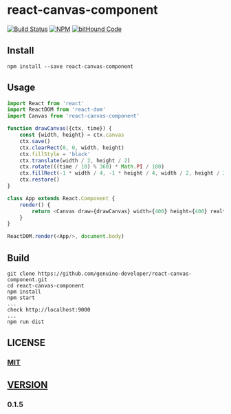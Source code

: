 # react-canvas-component

[![Build Status][travis-image]][travis-url]
[![NPM][npm-image]][npm-url]
[![bitHound Code][bithound-image]][bithound-url]

## Install
```
npm install --save react-canvas-component
```

## Usage

```javascript
import React from 'react'
import ReactDOM from 'react-dom'
import Canvas from 'react-canvas-component'

function drawCanvas({ctx, time}) {
    const {width, height} = ctx.canvas
    ctx.save()
    ctx.clearRect(0, 0, width, height)
    ctx.fillStyle = 'black'
    ctx.translate(width / 2, height / 2)
    ctx.rotate(((time / 10) % 360) * Math.PI / 180)
    ctx.fillRect(-1 * width / 4, -1 * height / 4, width / 2, height / 2)
    ctx.restore()
}

class App extends React.Component {
    render() {
        return <Canvas draw={drawCanvas} width={400} height={400} realtime/>
    }
}

ReactDOM.render(<App/>, document.body)
```

## Build
```
git clone https://github.com/genuine-developer/react-canvas-component.git
cd react-canvas-component
npm install
npm start
...
check http://localhost:9000
...
npm run dist
```

## LICENSE

### [MIT](LICENSE)

## [VERSION](HISTORY.md)

### 0.1.5

[travis-image]: https://travis-ci.org/genuine-developer/react-canvas-component.svg
[travis-url]: https://travis-ci.org/genuine-developer/react-canvas-component

[npm-image]: https://img.shields.io/npm/v/react-canvas-component.svg?style=flat
[npm-url]: https://www.npmjs.com/package/react-canvas-component

[bithound-image]: https://www.bithound.io/github/genuine-developer/react-canvas-component/badges/code.svg
[bithound-url]: https://www.bithound.io/github/genuine-developer/react-canvas-component
